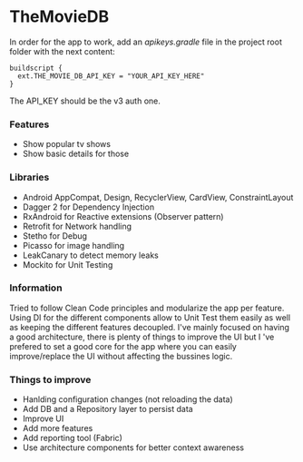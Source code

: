 # TheMovieDB

In order for the app to work, add an *apikeys.gradle* file in the project root folder with the next content:

```
buildscript {
  ext.THE_MOVIE_DB_API_KEY = "YOUR_API_KEY_HERE"
}
```
The API_KEY should be the v3 auth one.

### Features
  - Show popular tv shows
  - Show basic details for those
  
### Libraries
  - Android AppCompat, Design, RecyclerView, CardView, ConstraintLayout
  - Dagger 2 for Dependency Injection
  - RxAndroid for Reactive extensions (Observer pattern)
  - Retrofit for Network handling
  - Stetho for Debug
  - Picasso for image handling
  - LeakCanary to detect memory leaks
  - Mockito for Unit Testing
  
### Information
Tried to follow Clean Code principles and modularize the app per feature. 
Using DI for the different components allow to Unit Test them easily as well as keeping the different features decoupled.
I've mainly focused on having a good architecture, there is plenty of things to improve the UI but I 've prefered to set a good core for the app where you can easily improve/replace the UI without affecting the bussines logic.

### Things to improve
  - Hanlding configuration changes (not reloading the data)
  - Add DB and a Repository layer to persist data
  - Improve UI
  - Add more features
  - Add reporting tool (Fabric)
  - Use architecture components for better context awareness
